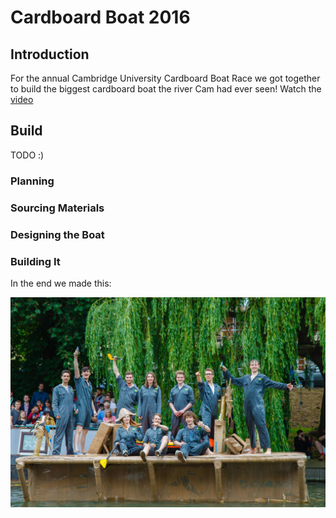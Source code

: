 # Cardboard Boat 2016

## Introduction
For the annual Cambridge University Cardboard Boat Race we got together to build the biggest cardboard boat the river Cam had ever seen!
Watch the [video](https://www.youtube.com/watch?v=Aw5Ak5E9MJw)

## Build
TODO :)
### Planning

### Sourcing Materials

### Designing the Boat

### Building It

In the end we made this:

![alt text][group_photo]

[group_photo]: https://github.com/nyacg/CardboardBoat/blob/master/Images/cam_group.jpg "The Result"



